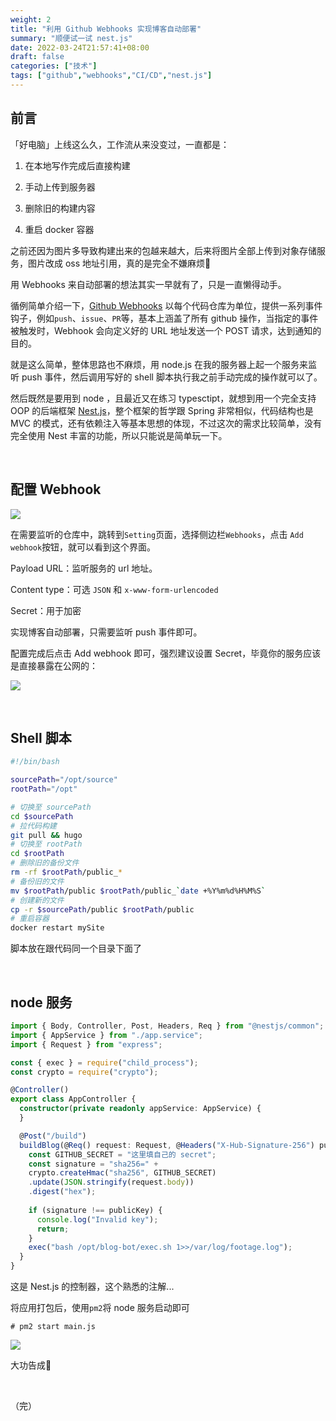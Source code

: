```yaml
---
weight: 2
title: "利用 Github Webhooks 实现博客自动部署"
summary: "顺便试一试 nest.js"
date: 2022-03-24T21:57:41+08:00
draft: false
categories: ["技术"]
tags: ["github","webhooks","CI/CD","nest.js"]
---
```


## 前言

「好电脑」上线这么久，工作流从来没变过，一直都是：

1. 在本地写作完成后直接构建

2. 手动上传到服务器
3. 删除旧的构建内容

4. 重启 docker 容器

之前还因为图片多导致构建出来的包越来越大，后来将图片全部上传到对象存储服务，图片改成 oss 地址引用，真的是完全不嫌麻烦:rofl:

用 Webhooks 来自动部署的想法其实一早就有了，只是一直懒得动手。

循例简单介绍一下，[Github Webhooks](https://docs.github.com/cn/developers/webhooks-and-events/webhooks/about-webhooks) 以每个代码仓库为单位，提供一系列事件钩子，例如`push`、`issue`、`PR`等，基本上涵盖了所有 github 操作，当指定的事件被触发时，Webhook 会向定义好的 URL 地址发送一个 POST 请求，达到通知的目的。

就是这么简单，整体思路也不麻烦，用 node.js 在我的服务器上起一个服务来监听 push 事件，然后调用写好的 shell 脚本执行我之前手动完成的操作就可以了。

然后既然是要用到 node ，且最近又在练习 typesctipt，就想到用一个完全支持 OOP 的后端框架 [Nest.js](https://docs.nestjs.cn/8/introduction)，整个框架的哲学跟 Spring 非常相似，代码结构也是 MVC 的模式，还有依赖注入等基本思想的体现，不过这次的需求比较简单，没有完全使用 Nest 丰富的功能，所以只能说是简单玩一下。

&nbsp;

## 配置 Webhook

![](https://wumanhoblogimg.obs.cn-south-1.myhuaweicloud.com/images/webhooks/hookseting.png)

在需要监听的仓库中，跳转到`Setting`页面，选择侧边栏`Webhooks`，点击 `Add webhook`按钮，就可以看到这个界面。

Payload URL：监听服务的 url 地址。

Content type：可选 `JSON` 和 `x-www-form-urlencoded`

Secret：用于加密

实现博客自动部署，只需要监听 push 事件即可。

配置完成后点击 Add webhook 即可，强烈建议设置 Secret，毕竟你的服务应该是直接暴露在公网的：

![](https://wumanhoblogimg.obs.cn-south-1.myhuaweicloud.com/images/webhooks/setting1.png)

&nbsp;

## Shell 脚本

```bash
#!/bin/bash

sourcePath="/opt/source"
rootPath="/opt"

# 切换至 sourcePath
cd $sourcePath
# 拉代码构建
git pull && hugo
# 切换至 rootPath
cd $rootPath
# 删除旧的备份文件
rm -rf $rootPath/public_*
# 备份旧的文件
mv $rootPath/public $rootPath/public_`date +%Y%m%d%H%M%S`
# 创建新的文件
cp -r $sourcePath/public $rootPath/public
# 重启容器
docker restart mySite
```

脚本放在跟代码同一个目录下面了

&nbsp;

## node 服务

```typescript
import { Body, Controller, Post, Headers, Req } from "@nestjs/common";
import { AppService } from "./app.service";
import { Request } from "express";

const { exec } = require("child_process");
const crypto = require("crypto");

@Controller()
export class AppController {
  constructor(private readonly appService: AppService) {
  }

  @Post("/build")
  buildBlog(@Req() request: Request, @Headers("X-Hub-Signature-256") publicKey: string): void {
    const GITHUB_SECRET = "这里填自己的 secret";
    const signature = "sha256=" + 
    crypto.createHmac("sha256", GITHUB_SECRET)
    .update(JSON.stringify(request.body))
    .digest("hex");
      
    if (signature !== publicKey) {
      console.log("Invalid key");
      return;
    }
    exec("bash /opt/blog-bot/exec.sh 1>>/var/log/footage.log");
  }
}

```

这是 Nest.js 的控制器，这个熟悉的注解...

将应用打包后，使用`pm2`将 node 服务启动即可

```code
# pm2 start main.js
```

![](https://wumanhoblogimg.obs.cn-south-1.myhuaweicloud.com/images/webhooks/serve.png)



大功告成:tada:

&nbsp;

（完）
